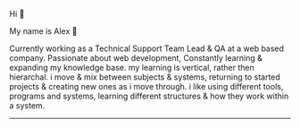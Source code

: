 Hi 👋

My name is Alex 🌱

Currently working as a Technical Support Team Lead & QA at a web based company. 
Passionate about web development, Constantly learning & expanding my knowledge base. 
my learning is vertical, rather then hierarchal. i move & mix between subjects & systems, returning to started projects & creating new ones as i move through.
i like using different tools, programs and systems, learning different structures & how they work within a system.

-------------

<!--
**alexrosenbaum/alexrosenbaum** is a ✨ _special_ ✨ repository because its `README.md` (this file) appears on your GitHub profile.

Here are some ideas to get you started:

🌱 I’m currently learning topics in  variety of fields including :
- Data Analysis with SQL & Excel
- Software Testing
- JavaScript
- CompTIA A+
- Ethical Hacking with Linux & Python

- 🔭 I’m currently working on ...
- 🌱 I’m currently learning ...
- 👯 I’m looking to collaborate on ...
- 🤔 I’m looking for help with ...
- 💬 Ask me about ...
- 📫 How to reach me: ...
- 😄 Pronouns: ...
- ⚡ Fun fact: ....
-->
